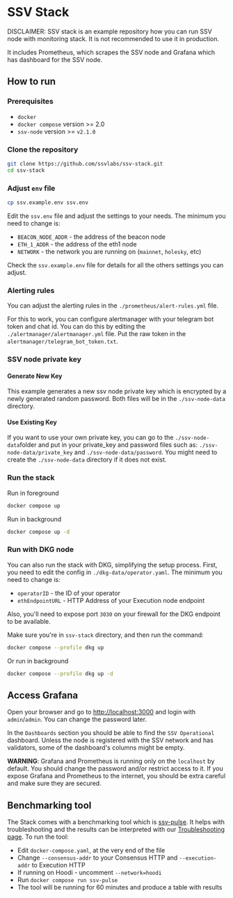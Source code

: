 # SSV Stack 
DISCLAIMER: SSV stack is an example repository how you can run SSV node with monitoring stack. It is not recommended to use it in production.

It includes Prometheus, which scrapes the SSV node and Grafana which has dashboard for the SSV node.

## How to run

### Prerequisites
* `docker`
* `docker compose` version >= 2.0
* `ssv-node` version >= `v2.1.0`

### Clone the repository

```bash
git clone https://github.com/ssvlabs/ssv-stack.git
cd ssv-stack
```
### Adjust `env` file
```bash
cp ssv.example.env ssv.env
```
Edit the `ssv.env` file and adjust the settings to your needs.
The minimum you need to change is:
* `BEACON_NODE_ADDR` - the address of the beacon node
* `ETH_1_ADDR` - the address of the eth1 node
* `NETWORK` - the network you are running on (`mainnet`, `holesky`, etc)

Check the `ssv.example.env` file for details for all the others settings you can adjust.

### Alerting rules
You can adjust the alerting rules in the `./prometheus/alert-rules.yml` file.

For this to work, you can configure alertmanager with your telegram bot token and chat id. You can do this by editing the `./alertmanager/alertmanager.yml` file. Put the raw token in the `alertmanager/telegram_bot_token.txt`.

### SSV node private key
#### Generate New Key
This example generates a new ssv node private key which is encrypted by a newly generated random password. Both files will be in the `./ssv-node-data` directory. 
#### Use Existing Key
If you want to use your own private key, you can go to the `./ssv-node-data`folder and put in your private_key and password files such as: `./ssv-node-data/private_key` and `./ssv-node-data/password`. You might need to create the `./ssv-node-data` directory if it does not exist.

### Run the stack
Run in foreground
```bash
docker compose up
```
Run in background
```bash
docker compose up -d
```

### Run with DKG node
You can also run the stack with DKG, simplifying the setup process.
First, you need to edit the config in `./dkg-data/operator.yaml`.
The minimum you need to change is:
* `operatorID` - the ID of your operator
* `ethEndpointURL` - HTTP Address of your Execution node endpoint

Also, you'll need to expose port `3030` on your firewall for the DKG endpoint to be available.

Make sure you're in `ssv-stack` directory, and then run the command:
```bash
docker compose --profile dkg up
```
Or run in background
```bash
docker compose --profile dkg up -d
```

## Access Grafana
Open your browser and go to [http://localhost:3000](http://localhost:3000) and login with `admin`/`admin`. You can change the password later.

In the `Dashboards` section you should be able to find the `SSV Operational` dashboard. Unless the node is registered with the SSV network and has validators, some of the dashboard's columns might be empty.

**WARNING**: Grafana and Prometheus is running only on the `localhost` by default. You should change the password and/or restrict access to it. If you expose Grafana and Prometheus to the internet, you should be extra careful and make sure they are secured.

## Benchmarking tool
The Stack comes with a benchmarking tool which is [ssv-pulse](https://github.com/ssvlabs/ssv-pulse).
It helps with troubleshooting and the results can be interpreted with our [Troubleshooting page](https://docs.ssv.network/operators/operator-node/maintenance/troubleshooting/#checklists-for-troubleshooting).
To run the tool:
* Edit `docker-compose.yaml`, at the very end of the file
* Change `--consensus-addr` to your Consensus HTTP and `--execution-addr` to Execution HTTP
* If running on Hoodi - uncomment `--network=hoodi`
* Run `docker compose run ssv-pulse`
* The tool will be running for 60 minutes and produce a table with results